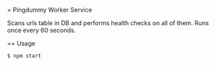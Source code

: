 = Pingdummy Worker Service

Scans urls table in DB and performs health checks on all of them. Runs once every 60 seconds.

== Usage

    $ npm start